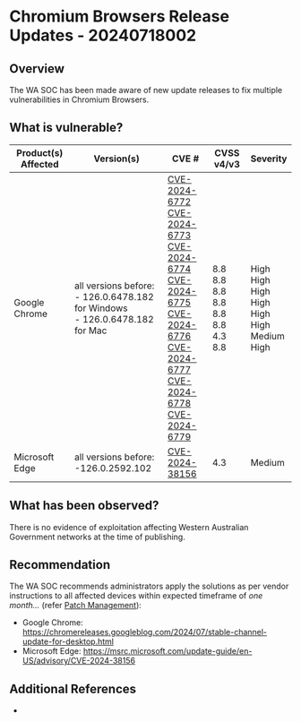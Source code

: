 # Chromium Browsers Release Updates - 20240718002

## Overview

The WA SOC has been made aware of new update releases to fix multiple vulnerabilities in Chromium Browsers.

## What is vulnerable?

| **Product(s) Affected** | **Version(s)**                                                                             | **CVE #**                                                                                                                                                                                                                                                                                                                                                                                                                                                                                                                                                                 | **CVSS v4/v3**                                                            | **Severity**                                                                              |
| ----------------------- | ------------------------------------------------------------------------------------------ | ------------------------------------------------------------------------------------------------------------------------------------------------------------------------------------------------------------------------------------------------------------------------------------------------------------------------------------------------------------------------------------------------------------------------------------------------------------------------------------------------------------------------------------------------------------------------- | ------------------------------------------------------------------------- | ----------------------------------------------------------------------------------------- |
| Google Chrome           | all versions before: </br> -   126.0.6478.182 for Windows </br> -   126.0.6478.182 for Mac | [CVE-2024-6772](https://nvd.nist.gov/vuln/detail/CVE-2024-6772) </br> [CVE-2024-6773](https://nvd.nist.gov/vuln/detail/CVE-2024-6773) </br> [CVE-2024-6774](https://nvd.nist.gov/vuln/detail/CVE-2024-6774) </br> [CVE-2024-6775](https://nvd.nist.gov/vuln/detail/CVE-2024-6775) </br> [CVE-2024-6776](https://nvd.nist.gov/vuln/detail/CVE-2024-6776) </br> [CVE-2024-6777](https://nvd.nist.gov/vuln/detail/CVE-2024-6777) </br> [CVE-2024-6778](https://nvd.nist.gov/vuln/detail/CVE-2024-6778) </br> [CVE-2024-6779](https://nvd.nist.gov/vuln/detail/CVE-2024-6779) | 8.8 </br> 8.8 </br>8.8 </br>8.8 </br>8.8 </br>8.8 </br>4.3 </br>8.8 </br> | High </br> High </br> High </br> High </br> High </br> High </br> Medium </br> High </br> |
| Microsoft Edge          | all versions before:</br> -126.0.2592.102                                                  | [CVE-2024-38156](https://nvd.nist.gov/vuln/detail/CVE-2024-38156)                                                                                                                                                                                                                                                                                                                                                                                                                                                                                                         | 4.3                                                                       | Medium                                                                                    |

## What has been observed?

There is no evidence of exploitation affecting Western Australian Government networks at the time of publishing.

## Recommendation

The WA SOC recommends administrators apply the solutions as per vendor instructions to all affected devices within expected timeframe of *one month...* (refer [Patch Management](../guidelines/patch-management.md)):

- Google Chrome: <https://chromereleases.googleblog.com/2024/07/stable-channel-update-for-desktop.html>
- Microsoft Edge: <https://msrc.microsoft.com/update-guide/en-US/advisory/CVE-2024-38156>

## Additional References

-
